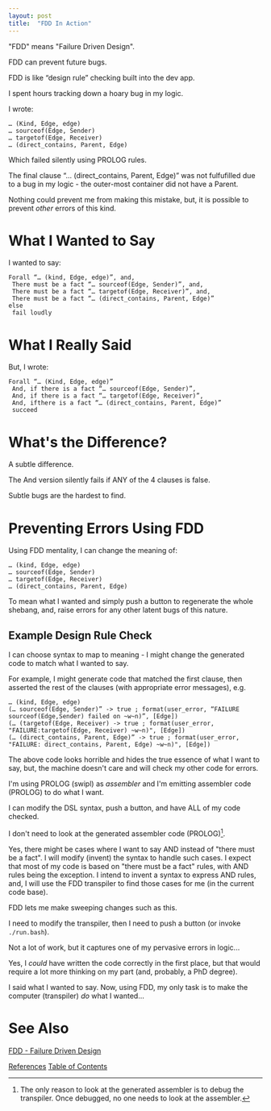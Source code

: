 ```yaml
---
layout: post
title:  "FDD In Action"
---
```


"FDD" means "Failure Driven Design".

FDD can prevent future bugs.

FDD is like “design rule” checking built into the dev app.

I spent hours tracking down a hoary bug in my logic.

I wrote:
```
… (Kind, Edge, edge)
… sourceof(Edge, Sender)
… targetof(Edge, Receiver)
… (direct_contains, Parent, Edge)
```  
Which failed silently using PROLOG rules.

The final clause “… (direct_contains, Parent, Edge)” was not fulfufilled due to a bug in my logic - the outer-most container did not have a Parent.

Nothing could prevent me from making this mistake, but, it is possible to prevent _other_ errors of this kind.

# What I Wanted to Say
I wanted to say:

```
Forall “… (kind, Edge, edge)”, and, 
 There must be a fact “… sourceof(Edge, Sender)”, and,
 There must be a fact “… targetof(Edge, Receiver)”, and,
 There must be a fact “… (direct_contains, Parent, Edge)”
else
 fail loudly
 ``````
 
# What I Really Said

But, I wrote:
```
Forall “… (Kind, Edge, edge)”
 And, if there is a fact “… sourceof(Edge, Sender)”,
 And, if there is a fact “… targetof(Edge, Receiver)”,
 And, ifthere is a fact “… (direct_contains, Parent, Edge)”
 succeed
```
# What's the Difference?
A subtle difference.  

The And version silently fails if ANY of the 4 clauses is false.

Subtle bugs are the hardest to find. 

# Preventing Errors Using FDD

Using FDD mentality, I can change the meaning of:
```
… (kind, Edge, edge)
… sourceof(Edge, Sender)
… targetof(Edge, Receiver)
… (direct_contains, Parent, Edge)
```
  
To mean what I wanted and simply push a button to regenerate the whole shebang, and, raise errors for any other latent bugs of this nature.

## Example Design Rule Check

I can choose syntax to map to meaning - I might change the generated code to match what I wanted to say.

For example, I might generate code that matched the first clause, then asserted the rest of the clauses (with appropriate error messages), e.g.

```
… (kind, Edge, edge)
(… sourceof(Edge, Sender)” -> true ; format(user_error, “FAILURE sourceof(Edge,Sender) failed on ~w~n)”, [Edge])
(… (targetof(Edge, Receiver) -> true ; format(user_error, "FAILURE:targetof(Edge, Receiver) ~w~n)", [Edge])
(… (direct_contains, Parent, Edge)” -> true ; format(user_error, "FAILURE: direct_contains, Parent, Edge) ~w~n)", [Edge])
```
The above code looks horrible and hides the true essence of what I want to say, but, the machine doesn't care and will check my other code for errors.

I'm using PROLOG (swipl) as *assembler* and I'm emitting assembler code (PROLOG) to do what I want.

I can modify the DSL syntax, push a button, and have ALL of my code checked.  

I don't need to look at the generated assembler code (PROLOG)[^30].

[^30]: The only reason to look at the generated assembler is to debug the transpiler.  Once debugged, no one needs to look at the assembler.

Yes, there might be cases where I want to say AND instead of "there must be a fact".  I will modify (invent) the syntax to handle such cases.  I expect that most of my code is based on "there must be a fact" rules, with AND rules being the exception.  I intend to invent a syntax to express AND rules, and, I will use the FDD transpiler to find those cases for me (in the current code base).

FDD lets me make sweeping changes such as this.   

I need to modify the transpiler, then I need to push a button (or invoke `./run.bash`).

Not a lot of work, but it captures one of my pervasive errors in logic...

Yes, I *could* have written the code correctly in the first place, but that would require a lot more thinking on my part (and, probably, a PhD degree).

I said what I wanted to say.  Now, using FDD, my only task is to make the computer (transpiler) *do* what I wanted...
# See Also

[FDD - Failure Driven Design](https://guitarvydas.github.io/2021/04/23/Failure-Driven-Design.html)

[References](https://guitarvydas.github.io/2021/01/14/References.html)
[Table of Contents](https://guitarvydas.github.io/2021/05/14/Table-Of-Contents.html)

<script src="https://utteranc.es/client.js" 
        repo="guitarvydas/guitarvydas.github.io" 
        issue-term="pathname" 
        theme="github-light" 
        crossorigin="anonymous" 
        async> 
</script> 
